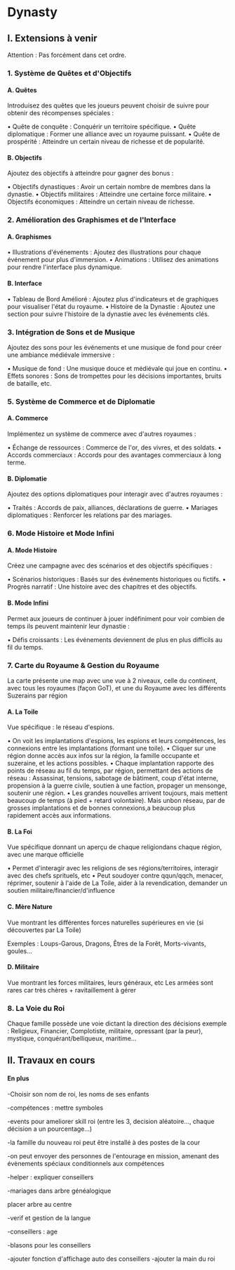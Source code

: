 # Dynasty

## I. Extensions à venir
Attention : Pas forcément dans cet ordre.

### 1. Système de Quêtes et d'Objectifs

#### A. Quêtes
Introduisez des quêtes que les joueurs peuvent choisir de suivre pour obtenir des récompenses spéciales :

•	Quête de conquête : Conquérir un territoire spécifique.
•	Quête diplomatique : Former une alliance avec un royaume puissant.
•	Quête de prospérité : Atteindre un certain niveau de richesse et de popularité.
#### B. Objectifs
Ajoutez des objectifs à atteindre pour gagner des bonus :

•	Objectifs dynastiques : Avoir un certain nombre de membres dans la dynastie.
•	Objectifs militaires : Atteindre une certaine force militaire.
•	Objectifs économiques : Atteindre un certain niveau de richesse.

### 2. Amélioration des Graphismes et de l'Interface
#### A. Graphismes
•	Illustrations d'événements : Ajoutez des illustrations pour chaque événement pour plus d'immersion.
•	Animations : Utilisez des animations pour rendre l'interface plus dynamique.
#### B. Interface
•	Tableau de Bord Amélioré : Ajoutez plus d'indicateurs et de graphiques pour visualiser l'état du royaume.
•	Histoire de la Dynastie : Ajoutez une section pour suivre l'histoire de la dynastie avec les événements clés.
### 3. Intégration de Sons et de Musique
Ajoutez des sons pour les événements et une musique de fond pour créer une ambiance médiévale immersive :

•	Musique de fond : Une musique douce et médiévale qui joue en continu.
•	Effets sonores : Sons de trompettes pour les décisions importantes, bruits de bataille, etc.

### 5. Système de Commerce et de Diplomatie
#### A. Commerce
Implémentez un système de commerce avec d'autres royaumes :

•	Échange de ressources : Commerce de l'or, des vivres, et des soldats.
•	Accords commerciaux : Accords pour des avantages commerciaux à long terme.
#### B. Diplomatie
Ajoutez des options diplomatiques pour interagir avec d'autres royaumes :

•	Traités : Accords de paix, alliances, déclarations de guerre.
•	Mariages diplomatiques : Renforcer les relations par des mariages.
### 6. Mode Histoire et Mode Infini
#### A. Mode Histoire
Créez une campagne avec des scénarios et des objectifs spécifiques :

•	Scénarios historiques : Basés sur des événements historiques ou fictifs.
•	Progrès narratif : Une histoire avec des chapitres et des objectifs.
#### B. Mode Infini
Permet aux joueurs de continuer à jouer indéfiniment pour voir combien de temps ils peuvent maintenir leur dynastie :

•	Défis croissants : Les événements deviennent de plus en plus difficils au fil du temps.

### 7. Carte du Royaume & Gestion du Royaume

La carte présente une map avec une vue à 2 niveaux, celle du continent, avec tous les royaumes (façon GoT), et une du Royaume avec les différents Suzerains par région

#### A. La Toile
Vue spécifique : le réseau d'espions.

•	On voit les implantations d'espions, les espions et leurs compétences, les connexions entre les implantations (formant une toile).
•	Cliquer sur une région donne accès aux infos sur la région, la famille occupante et suzeraine, et les actions possibles.
•	Chaque implantation rapporte des points de réseau au fil du temps, par région, permettant des actions de réseau : Assassinat, tensions, sabotage de bâtiment, coup d'état interne, propension à la guerre civile, soutien à une faction, propager un mensonge, soutenir une région.
•	Les grandes nouvelles arrivent toujours, mais mettent beaucoup de temps (à pied + retard volontaire). Mais unbon réseau, par de grosses implantations et de bonnes connexions,a beaucoup plus rapidement accès aux informations.

#### B. La Foi

Vue spécifique donnant un aperçu de chaque religiondans chaque région, avec une marque officielle

•	Permet d'interagir avec les religions de ses régions/territoires, interagir avec des chefs sprituels, etc
•	Peut soudoyer contre qqun/qqch, menacer, réprimer, soutenir à l'aide de La Toile, aider à la revendication, demander un soutien militaire/financier/d'influence

#### C. Mère Nature

Vue montrant les différentes forces naturelles supérieures en vie (si découvertes par La Toile)

Exemples : Loups-Garous, Dragons, Êtres de la Forêt, Morts-vivants, goules...

#### D. Militaire

Vue montrant les forces militaires, leurs généraux, etc
Les armées sont rares car très chères + ravitaillement à gérer

### 8. La Voie du Roi

Chaque famille possède une voie dictant la direction des décisions
exemple : Religieux, Financier, Complotiste, militaire, opressant (par la peur), mystique, conquérant/belliqueux, maritime...



## II. Travaux en cours


<!-- ![](https://geps.dev/progress/90) -->

#### En plus

-Choisir son nom de roi, les noms de ses enfants

-compétences : mettre symboles

-events pour ameliorer skill roi (entre les 3, decision aléatoire..., chaque décision a un pourcentage...)

-la famille du nouveau roi peut être installé à des postes de la cour

-on peut envoyer des personnes de l'entourage en mission, amenant des évènements spéciaux conditionnels aux compétences

-helper : expliquer conseillers

-mariages dans arbre généalogique

placer arbre au centre

-verif et gestion de la langue

-conseillers : age

-blasons pour les conseillers



-ajouter fonction d'affichage auto des conseillers
-ajouter la main du roi